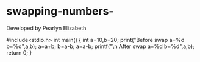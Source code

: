 # swapping-numbers-
Developed by Pearlyn Elizabeth 

#include<stdio.h>
int main()
{
int a=10,b=20;
print("Before swap a=%d b=%d",a,b);
a=a+b;
b=a-b;
a=a-b;
printf("\n After swap a=%d b=%d",a,b);
return 0;
}
